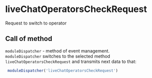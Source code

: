 # liveChatOperatorsCheckRequest
Request to switch to operator

## Call of method
`moduleDispatcher` - method of event management.   
`moduleDispatcher` switches to the selected method `liveChatOperatorsCheckRequest` and transmits next data to that:

```javascript
 moduleDispatcher('liveChatOperatorsCheckRequest')
```
